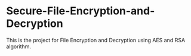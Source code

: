 # Secure-File-Encryption-and-Decryption
This is the project for File Encryption and Decryption using AES and RSA algorithm.
